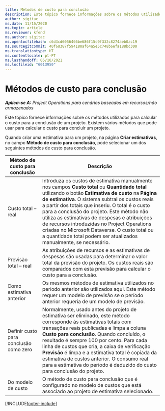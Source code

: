 ```yaml
---
title: Métodos de custo para conclusão
description: Este tópico fornece informações sobre os métodos utilizados para calcular o custo para a conclusão de um projeto.
author: sigitac
ms.date: 11/16/2020
ms.topic: article
ms.reviewer: kfend
ms.author: sigitac
ms.openlocfilehash: c6d3cd6056466be686f15c9f332c8274aeb0ac19
ms.sourcegitcommit: 40f68387f594180af64a5e5c748b6efa188bd300
ms.translationtype: HT
ms.contentlocale: pt-PT
ms.lasthandoff: 05/10/2021
ms.locfileid: "6013950"
---
```

# <a name="cost-to-complete-methods"></a>Métodos de custo para conclusão

_**Aplica-se A:** Project Operations para cenários baseados em recursos/não armazenados_

Este tópico fornece informações sobre os métodos utilizados para calcular o custo para a conclusão de um projeto. Existem vários métodos que pode usar para calcular o custo para concluir um projeto. 

Quando criar uma estimativa para um projeto, na página **Criar estimativas**, no campo **Método de custo para conclusão**, pode selecionar um dos seguintes métodos de custo para conclusão.

| Método de custo para conclusão    | Descrição                                                                                                                                                                                                                                                                                                                                                                                                                                                                                        |
|------------------------------|----------------------------------------------------------------------------------------------------------------------------------------------------------------------------------------------------------------------------------------------------------------------------------------------------------------------------------------------------------------------------------------------------------------------------------------------------------------------------------------------------|
| Custo total – real            | Introduza os custos de estimativa manualmente nos campos **Custo total** ou **Quantidade total** utilizando o botão **Estimativa de custo** na **Página de estimativa**. O sistema subtrai os custos reais a partir dos totais que inseriu. O total é o custo para a conclusão do projeto. Este método não utiliza as estimativas de despesas e atribuições de recursos introduzidas no Project Operations criadas no Microsoft Dataverse. O custo total ou a quantidade total podem ser atualizados manualmente, se necessário.  |
| Previsão total – real        | As atribuições de recursos e as estimativas de despesas são usadas para determinar o valor total da previsão do projeto. Os custos reais são comparados com esta previsão para calcular o custo para a conclusão.                                                                                                                                                                                                                                                                          |
| Como estimativa anterior         | Os mesmos métodos de estimativa utilizados no período anterior são utilizados aqui. Este método requer um modelo de previsão se o período anterior requeria de um modelo de previsão.                                                                                                                                                                                                                                                                                                                           |
| Definir custo para conclusão como zero | Normalmente, usado antes do projeto de estimativa ser eliminado, este método corresponde às estimativas totais com transações reais publicadas e limpa a coluna **Custo para conclusão**. Quando concluído, o resultado é sempre 100 por cento. Para cada linha de custos que cria, a caixa de verificação **Previsão** é limpa e a estimativa total é copiada da estimativa de custos anterior. O consumo real para a estimativa do período é deduzido do custo para conclusão do projeto.              |
| Do modelo de custo           | O método de custo para conclusão que é configurado no modelo de custos que está associado ao projeto de estimativa selecionado.                                                                                                                                                                                                                                                                                                                                                                          |


[!INCLUDE[footer-include](../includes/footer-banner.md)]